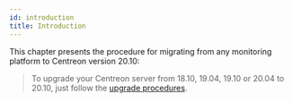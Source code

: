 ```yaml
---
id: introduction
title: Introduction
---
```


This chapter presents the procedure for migrating from any monitoring platform
to Centreon version 20.10:

> To upgrade your Centreon server from 18.10, 19.04, 19.10 or 20.04 to 20.10,
> just follow the [upgrade procedures](../upgrade/introduction.html).
